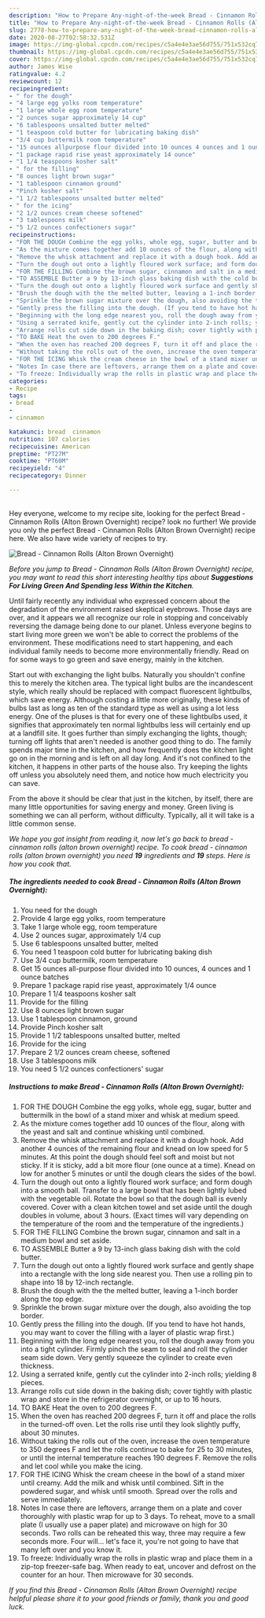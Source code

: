 ```yaml
---
description: "How to Prepare Any-night-of-the-week Bread - Cinnamon Rolls (Alton Brown Overnight)"
title: "How to Prepare Any-night-of-the-week Bread - Cinnamon Rolls (Alton Brown Overnight)"
slug: 2778-how-to-prepare-any-night-of-the-week-bread-cinnamon-rolls-alton-brown-overnight
date: 2020-08-27T02:58:32.531Z
image: https://img-global.cpcdn.com/recipes/c5a4e4e3ae56d755/751x532cq70/bread-cinnamon-rolls-alton-brown-overnight-recipe-main-photo.jpg
thumbnail: https://img-global.cpcdn.com/recipes/c5a4e4e3ae56d755/751x532cq70/bread-cinnamon-rolls-alton-brown-overnight-recipe-main-photo.jpg
cover: https://img-global.cpcdn.com/recipes/c5a4e4e3ae56d755/751x532cq70/bread-cinnamon-rolls-alton-brown-overnight-recipe-main-photo.jpg
author: James Wise
ratingvalue: 4.2
reviewcount: 12
recipeingredient:
- " for the dough"
- "4 large egg yolks room temperature"
- "1 large whole egg room temperature"
- "2 ounces sugar approximately 14 cup"
- "6 tablespoons unsalted butter melted"
- "1 teaspoon cold butter for lubricating baking dish"
- "3/4 cup buttermilk room temperature"
- "15 ounces allpurpose flour divided into 10 ounces 4 ounces and 1 ounce batches"
- "1 package rapid rise yeast approximately 14 ounce"
- "1 1/4 teaspoons kosher salt"
- " for the filling"
- "8 ounces light brown sugar"
- "1 tablespoon cinnamon ground"
- "Pinch kosher salt"
- "1 1/2 tablespoons unsalted butter melted"
- " for the icing"
- "2 1/2 ounces cream cheese softened"
- "3 tablespoons milk"
- "5 1/2 ounces confectioners sugar"
recipeinstructions:
- "FOR THE DOUGH Combine the egg yolks, whole egg, sugar, butter and buttermilk in the bowl of a stand mixer and whisk at medium speed."
- "As the mixture comes together add 10 ounces of the flour, along with the yeast and salt and continue whisking until combined."
- "Remove the whisk attachment and replace it with a dough hook. Add another 4 ounces of the remaining flour and knead on low speed for 5 minutes. At this point the dough should feel soft and moist but not sticky. If it is sticky, add a bit more flour (one ounce at a time). Knead on low for another 5 minutes or until the dough clears the sides of the bowl."
- "Turn the dough out onto a lightly floured work surface; and form dough into a smooth ball. Transfer to a large bowl that has been lightly lubed with the vegetable oil. Rotate the bowl so that the dough ball is evenly covered. Cover with a clean kitchen towel and set aside until the dough doubles in volume, about 3 hours. (Exact times will vary depending on the temperature of the room and the temperature of the ingredients.)"
- "FOR THE FILLING Combine the brown sugar, cinnamon and salt in a medium bowl and set aside."
- "TO ASSEMBLE Butter a 9 by 13-inch glass baking dish with the cold butter."
- "Turn the dough out onto a lightly floured work surface and gently shape into a rectangle with the long side nearest you. Then use a rolling pin to shape into 18 by 12-inch rectangle."
- "Brush the dough with the the melted butter, leaving a 1-inch border along the top edge."
- "Sprinkle the brown sugar mixture over the dough, also avoiding the top border."
- "Gently press the filling into the dough. (If you tend to have hot hands, you may want to cover the filling with a layer of plastic wrap first.)"
- "Beginning with the long edge nearest you, roll the dough away from you into a tight cylinder. Firmly pinch the seam to seal and roll the cylinder seam side down. Very gently squeeze the cylinder to create even thickness."
- "Using a serrated knife, gently cut the cylinder into 2-inch rolls; yielding 8 pieces."
- "Arrange rolls cut side down in the baking dish; cover tightly with plastic wrap and store in the refrigerator overnight, or up to 16 hours."
- "TO BAKE Heat the oven to 200 degrees F."
- "When the oven has reached 200 degrees F, turn it off and place the rolls in the turned-off oven. Let the rolls rise until they look slightly puffy, about 30 minutes."
- "Without taking the rolls out of the oven, increase the oven temperature to 350 degrees F and let the rolls continue to bake for 25 to 30 minutes, or until the internal temperature reaches 190 degrees F. Remove the rolls and let cool while you make the icing."
- "FOR THE ICING Whisk the cream cheese in the bowl of a stand mixer until creamy. Add the milk and whisk until combined. Sift in the powdered sugar, and whisk until smooth. Spread over the rolls and serve immediately."
- "Notes In case there are leftovers, arrange them on a plate and cover thoroughly with plastic wrap for up to 3 days. To reheat, move to a small plate (I usually use a paper plate) and microwave on high for 30 seconds. Two rolls can be reheated this way, three may require a few seconds more. Four will... let&#39;s face it, you&#39;re not going to have that many left over and you know it."
- "To freeze: Individually wrap the rolls in plastic wrap and place them in a zip-top freezer-safe bag. When ready to eat, uncover and defrost on the counter for an hour. Then microwave for 30 seconds."
categories:
- Recipe
tags:
- bread
- 
- cinnamon

katakunci: bread  cinnamon 
nutrition: 107 calories
recipecuisine: American
preptime: "PT27M"
cooktime: "PT60M"
recipeyield: "4"
recipecategory: Dinner

---
```

<br>
Hey everyone, welcome to my recipe site, looking for the perfect Bread - Cinnamon Rolls (Alton Brown Overnight) recipe? look no further! We provide you only the perfect Bread - Cinnamon Rolls (Alton Brown Overnight) recipe here. We also have wide variety of recipes to try.
<br>


![Bread - Cinnamon Rolls (Alton Brown Overnight)](https://img-global.cpcdn.com/recipes/c5a4e4e3ae56d755/751x532cq70/bread-cinnamon-rolls-alton-brown-overnight-recipe-main-photo.jpg)

<i>Before you jump to Bread - Cinnamon Rolls (Alton Brown Overnight) recipe, you may want to read this short interesting healthy tips about 
<strong>Suggestions For Living Green And Spending less Within the Kitchen</strong>.</i>
</br>

Until fairly recently any individual who expressed concern about the degradation of the environment raised skeptical eyebrows. Those days are over, and it appears we all recognize our role in stopping and conceivably reversing the damage being done to our planet. Unless everyone begins to start living more green we won't be able to correct the problems of the environment. These modifications need to start happening, and each individual family needs to become more environmentally friendly. Read on for some ways to go green and save energy, mainly in the kitchen.

Start out with exchanging the light bulbs. Naturally you shouldn't confine this to merely the kitchen area. The typical light bulbs are the incandescent style, which really should be replaced with compact fluorescent lightbulbs, which save energy. Although costing a little more originally, these kinds of bulbs last as long as ten of the standard type as well as using a lot less energy. One of the pluses is that for every one of these lightbulbs used, it signifies that approximately ten normal lightbulbs less will certainly end up at a landfill site. It goes further than simply exchanging the lights, though; turning off lights that aren't needed is another good thing to do. The family spends major time in the kitchen, and how frequently does the kitchen light go on in the morning and is left on all day long. And it's not confined to the kitchen, it happens in other parts of the house also. Try keeping the lights off unless you absolutely need them, and notice how much electricity you can save.

From the above it should be clear that just in the kitchen, by itself, there are many little opportunities for saving energy and money. Green living is something we can all perform, without difficulty. Typically, all it will take is a little common sense.


<i>We hope you got insight from reading it, now let's go back to bread - cinnamon rolls (alton brown overnight) recipe. To cook bread - cinnamon rolls (alton brown overnight) you need <strong>19</strong> ingredients and <strong>19</strong> steps. Here is how you cook that.
</i>

##### The ingredients needed to cook Bread - Cinnamon Rolls (Alton Brown Overnight):

1. You need  for the dough
1. Provide 4 large egg yolks, room temperature
1. Take 1 large whole egg, room temperature
1. Use 2 ounces sugar, approximately 1/4 cup
1. Use 6 tablespoons unsalted butter, melted
1. You need 1 teaspoon cold butter for lubricating baking dish
1. Use 3/4 cup buttermilk, room temperature
1. Get 15 ounces all-purpose flour divided into 10 ounces, 4 ounces and 1 ounce batches
1. Prepare 1 package rapid rise yeast, approximately 1/4 ounce
1. Prepare 1 1/4 teaspoons kosher salt
1. Provide  for the filling
1. Use 8 ounces light brown sugar
1. Use 1 tablespoon cinnamon, ground
1. Provide Pinch kosher salt
1. Provide 1 1/2 tablespoons unsalted butter, melted
1. Provide  for the icing
1. Prepare 2 1/2 ounces cream cheese, softened
1. Use 3 tablespoons milk
1. You need 5 1/2 ounces confectioners&#39; sugar


##### Instructions to make Bread - Cinnamon Rolls (Alton Brown Overnight):

1. FOR THE DOUGH Combine the egg yolks, whole egg, sugar, butter and buttermilk in the bowl of a stand mixer and whisk at medium speed.
1. As the mixture comes together add 10 ounces of the flour, along with the yeast and salt and continue whisking until combined.
1. Remove the whisk attachment and replace it with a dough hook. Add another 4 ounces of the remaining flour and knead on low speed for 5 minutes. At this point the dough should feel soft and moist but not sticky. If it is sticky, add a bit more flour (one ounce at a time). Knead on low for another 5 minutes or until the dough clears the sides of the bowl.
1. Turn the dough out onto a lightly floured work surface; and form dough into a smooth ball. Transfer to a large bowl that has been lightly lubed with the vegetable oil. Rotate the bowl so that the dough ball is evenly covered. Cover with a clean kitchen towel and set aside until the dough doubles in volume, about 3 hours. (Exact times will vary depending on the temperature of the room and the temperature of the ingredients.)
1. FOR THE FILLING Combine the brown sugar, cinnamon and salt in a medium bowl and set aside.
1. TO ASSEMBLE Butter a 9 by 13-inch glass baking dish with the cold butter.
1. Turn the dough out onto a lightly floured work surface and gently shape into a rectangle with the long side nearest you. Then use a rolling pin to shape into 18 by 12-inch rectangle.
1. Brush the dough with the the melted butter, leaving a 1-inch border along the top edge.
1. Sprinkle the brown sugar mixture over the dough, also avoiding the top border.
1. Gently press the filling into the dough. (If you tend to have hot hands, you may want to cover the filling with a layer of plastic wrap first.)
1. Beginning with the long edge nearest you, roll the dough away from you into a tight cylinder. Firmly pinch the seam to seal and roll the cylinder seam side down. Very gently squeeze the cylinder to create even thickness.
1. Using a serrated knife, gently cut the cylinder into 2-inch rolls; yielding 8 pieces.
1. Arrange rolls cut side down in the baking dish; cover tightly with plastic wrap and store in the refrigerator overnight, or up to 16 hours.
1. TO BAKE Heat the oven to 200 degrees F.
1. When the oven has reached 200 degrees F, turn it off and place the rolls in the turned-off oven. Let the rolls rise until they look slightly puffy, about 30 minutes.
1. Without taking the rolls out of the oven, increase the oven temperature to 350 degrees F and let the rolls continue to bake for 25 to 30 minutes, or until the internal temperature reaches 190 degrees F. Remove the rolls and let cool while you make the icing.
1. FOR THE ICING Whisk the cream cheese in the bowl of a stand mixer until creamy. Add the milk and whisk until combined. Sift in the powdered sugar, and whisk until smooth. Spread over the rolls and serve immediately.
1. Notes In case there are leftovers, arrange them on a plate and cover thoroughly with plastic wrap for up to 3 days. To reheat, move to a small plate (I usually use a paper plate) and microwave on high for 30 seconds. Two rolls can be reheated this way, three may require a few seconds more. Four will... let&#39;s face it, you&#39;re not going to have that many left over and you know it.
1. To freeze: Individually wrap the rolls in plastic wrap and place them in a zip-top freezer-safe bag. When ready to eat, uncover and defrost on the counter for an hour. Then microwave for 30 seconds.


<i>If you find this Bread - Cinnamon Rolls (Alton Brown Overnight) recipe helpful please share it to your good friends or family, thank you and good luck.</i>
